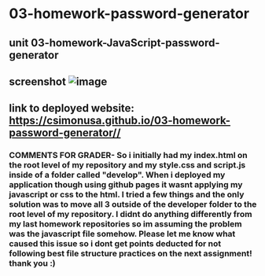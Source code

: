 # 03-homework-password-generator
## unit 03-homework-JavaScript-password-generator
## screenshot ![image](https://user-images.githubusercontent.com/93950592/147165988-f299002c-9e4a-45db-87d5-46dfc6526053.png)
## link to deployed website: https://csimonusa.github.io/03-homework-password-generator//
### COMMENTS FOR GRADER- So i initially had my index.html on the root level of my repository and my style.css and script.js inside of a folder called "develop". When i deployed my application though using github pages it wasnt applying my javascript or css to the html. I tried a few things and the only solution was to move all 3 outside of the developer folder to the root level of my repository. I didnt do anything differently from my last homework repositories so im assuming the problem was the javascript file somehow. Please let me know what caused this issue so i dont get points deducted for not following best file structure practices on the next assignment! thank you :)

